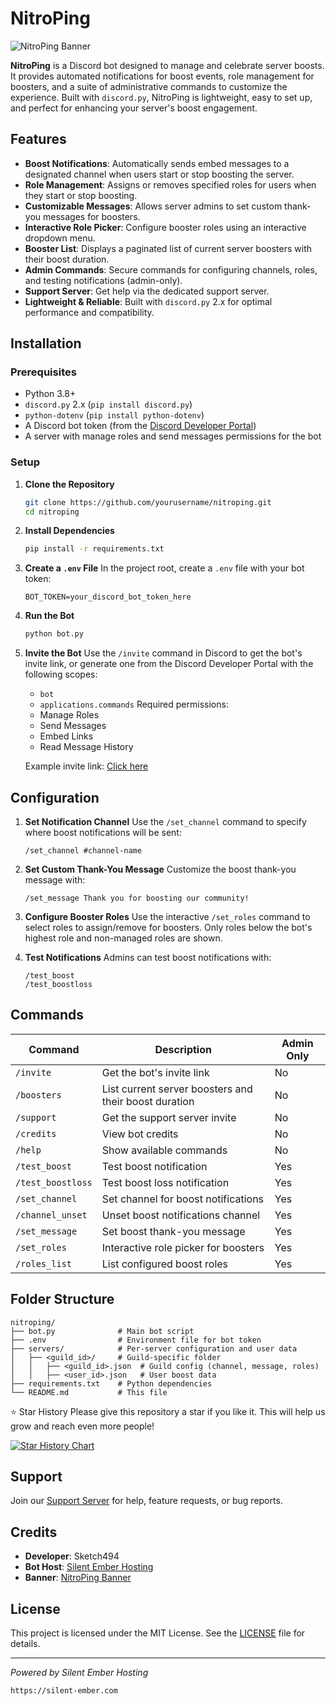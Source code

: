 # NitroPing

![NitroPing Banner](https://i.ibb.co/jkCBJ2RK/71505-booster-gem-24months.png)

**NitroPing** is a Discord bot designed to manage and celebrate server boosts. It provides automated notifications for boost events, role management for boosters, and a suite of administrative commands to customize the experience. Built with `discord.py`, NitroPing is lightweight, easy to set up, and perfect for enhancing your server's boost engagement.

## Features

- **Boost Notifications**: Automatically sends embed messages to a designated channel when users start or stop boosting the server.
- **Role Management**: Assigns or removes specified roles for users when they start or stop boosting.
- **Customizable Messages**: Allows server admins to set custom thank-you messages for boosters.
- **Interactive Role Picker**: Configure booster roles using an interactive dropdown menu.
- **Booster List**: Displays a paginated list of current server boosters with their boost duration.
- **Admin Commands**: Secure commands for configuring channels, roles, and testing notifications (admin-only).
- **Support Server**: Get help via the dedicated support server.
- **Lightweight & Reliable**: Built with `discord.py` 2.x for optimal performance and compatibility.

## Installation

### Prerequisites
- Python 3.8+
- `discord.py` 2.x (`pip install discord.py`)
- `python-dotenv` (`pip install python-dotenv`)
- A Discord bot token (from the [Discord Developer Portal](https://discord.com/developers/applications))
- A server with manage roles and send messages permissions for the bot

### Setup
1. **Clone the Repository**
   ```bash
   git clone https://github.com/yourusername/nitroping.git
   cd nitroping
   ```

2. **Install Dependencies**
   ```bash
   pip install -r requirements.txt
   ```

3. **Create a `.env` File**
   In the project root, create a `.env` file with your bot token:
   ```
   BOT_TOKEN=your_discord_bot_token_here
   ```

4. **Run the Bot**
   ```bash
   python bot.py
   ```

5. **Invite the Bot**
   Use the `/invite` command in Discord to get the bot's invite link, or generate one from the Discord Developer Portal with the following scopes:
   - `bot`
   - `applications.commands`
   Required permissions:
   - Manage Roles
   - Send Messages
   - Embed Links
   - Read Message History

   Example invite link: [Click here](https://discord.com/oauth2/authorize?client_id=1411081092689166460&permissions=268438544&scope=bot%20application.commands)

## Configuration

1. **Set Notification Channel**
   Use the `/set_channel` command to specify where boost notifications will be sent:
   ```
   /set_channel #channel-name
   ```

2. **Set Custom Thank-You Message**
   Customize the boost thank-you message with:
   ```
   /set_message Thank you for boosting our community!
   ```

3. **Configure Booster Roles**
   Use the interactive `/set_roles` command to select roles to assign/remove for boosters. Only roles below the bot's highest role and non-managed roles are shown.

4. **Test Notifications**
   Admins can test boost notifications with:
   ```
   /test_boost
   /test_boostloss
   ```

## Commands

| Command            | Description                                          | Admin Only |
|--------------------|-----------------------------------------------------|------------|
| `/invite`          | Get the bot's invite link                           | No         |
| `/boosters`        | List current server boosters and their boost duration | No         |
| `/support`         | Get the support server invite                       | No         |
| `/credits`         | View bot credits                                    | No         |
| `/help`            | Show available commands                             | No         |
| `/test_boost`      | Test boost notification                             | Yes        |
| `/test_boostloss`  | Test boost loss notification                        | Yes        |
| `/set_channel`     | Set channel for boost notifications                 | Yes        |
| `/channel_unset`   | Unset boost notifications channel                   | Yes        |
| `/set_message`     | Set boost thank-you message                         | Yes        |
| `/set_roles`       | Interactive role picker for boosters                | Yes        |
| `/roles_list`      | List configured boost roles                         | Yes        |

## Folder Structure

```
nitroping/
├── bot.py              # Main bot script
├── .env                # Environment file for bot token
├── servers/            # Per-server configuration and user data
│   ├── <guild_id>/     # Guild-specific folder
│   │   ├── <guild_id>.json  # Guild config (channel, message, roles)
│   │   ├── <user_id>.json   # User boost data
├── requirements.txt    # Python dependencies
└── README.md           # This file

```

⭐️ Star History
Please give this repository a star if you like it. This will help us grow and reach even more people!

[![Star History Chart](https://api.star-history.com/svg?repos=Silent-Ember/NitroPing&type=Date)](https://www.star-history.com/#Silent-Ember/NitroPing&Date)

## Support

Join our [Support Server](https://discord.gg/Y64smue5uZ) for help, feature requests, or bug reports.

## Credits

- **Developer**: Sketch494
- **Bot Host**: [Silent Ember Hosting](https://silent-ember.com/)
- **Banner**: [NitroPing Banner](https://i.ibb.co/6QfPTnh/1credits.png)

## License

This project is licensed under the MIT License. See the [LICENSE](LICENSE) file for details.

---

*Powered by Silent Ember Hosting*
```
https://silent-ember.com
```
